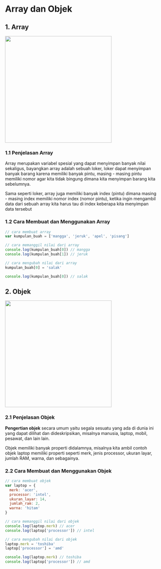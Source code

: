 # Array dan Objek

## 1. Array

<img src="array.jpg" width="350" />

### 1.1 Penjelasan Array

Array merupakan variabel spesial yang dapat menyimpan banyak nilai sekaligus, bayangkan array adalah sebuah loker, loker dapat menyimpan banyak barang karena memiliki banyak pintu, masing - masing pintu memiliki nomor agar kita tidak bingung dimana kita menyimpan barang kita sebelumnya.

Sama seperti loker, array juga memiliki banyak index (pintu) dimana masing - masing index memiliki nomor index (nomor pintu), ketika ingin mengambil data dari sebuah array kita harus tau di index keberapa kita menyimpan data tersebut

### 1.2 Cara Membuat dan Menggunakan Array

```javascript
// cara membuat array
var kumpulan_buah = ['mangga', 'jeruk', 'apel', 'pisang']

// cara memanggil nilai dari array
console.log(kumpulan_buah[0]) // mangga
console.log(kumpulan_buah[1]) // jeruk

// cara mengubah nilai dari array
kumpulan_buah[0] = 'salak'

console.log(kumpulan_buah[0]) // salak
```

## 2. Objek

<img src="objek.jpg" width="350" />

### 2.1 Penjelasan Objek

**Pengertian objek** secara umum yaitu segala sesuatu yang ada di dunia ini yang dapat dilihat dan dideskripsikan, misalnya manusia, laptop, mobil, pesawat, dan lain lain.

Objek memiliki banyak properti didalamnya, misalnya kita ambil contoh objek laptop memiliki properti seperti merk, jenis processor, ukuran layar, jumlah RAM, warna, dan sebagainya.

### 2.2 Cara Membuat dan Menggunakan Objek

```javascript
// cara membuat objek
var laptop = {
  merk: 'acer',
  processor: 'intel',
  ukuran_layar: 14,
  jumlah_ram: 2,
  warna: 'hitam'
}

// cara memanggil nilai dari objek
console.log(laptop.merk) // acer
console.log(laptop['processor']) // intel

// cara mengubah nilai dari objek
laptop.merk = 'toshiba'
laptop['processor'] = 'amd'

console.log(laptop.merk) // toshiba
console.log(laptop['processor']) // amd
```
